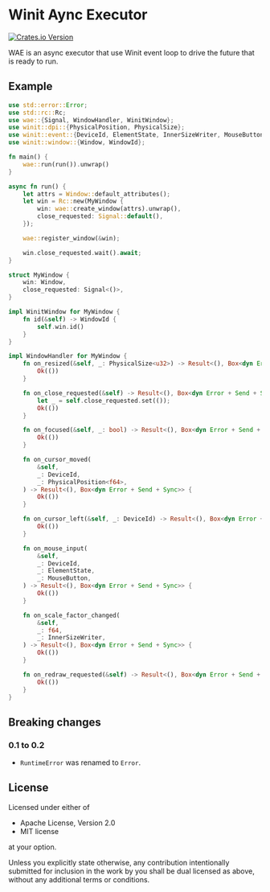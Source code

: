 # Winit Aync Executor
[![Crates.io Version](https://img.shields.io/crates/v/wae)](https://crates.io/crates/wae)

WAE is an async executor that use Winit event loop to drive the future that is ready to run.

## Example

```rust
use std::error::Error;
use std::rc::Rc;
use wae::{Signal, WindowHandler, WinitWindow};
use winit::dpi::{PhysicalPosition, PhysicalSize};
use winit::event::{DeviceId, ElementState, InnerSizeWriter, MouseButton};
use winit::window::{Window, WindowId};

fn main() {
    wae::run(run()).unwrap()
}

async fn run() {
    let attrs = Window::default_attributes();
    let win = Rc::new(MyWindow {
        win: wae::create_window(attrs).unwrap(),
        close_requested: Signal::default(),
    });

    wae::register_window(&win);

    win.close_requested.wait().await;
}

struct MyWindow {
    win: Window,
    close_requested: Signal<()>,
}

impl WinitWindow for MyWindow {
    fn id(&self) -> WindowId {
        self.win.id()
    }
}

impl WindowHandler for MyWindow {
    fn on_resized(&self, _: PhysicalSize<u32>) -> Result<(), Box<dyn Error + Send + Sync>> {
        Ok(())
    }

    fn on_close_requested(&self) -> Result<(), Box<dyn Error + Send + Sync>> {
        let _ = self.close_requested.set(());
        Ok(())
    }

    fn on_focused(&self, _: bool) -> Result<(), Box<dyn Error + Send + Sync>> {
        Ok(())
    }

    fn on_cursor_moved(
        &self,
        _: DeviceId,
        _: PhysicalPosition<f64>,
    ) -> Result<(), Box<dyn Error + Send + Sync>> {
        Ok(())
    }

    fn on_cursor_left(&self, _: DeviceId) -> Result<(), Box<dyn Error + Send + Sync>> {
        Ok(())
    }

    fn on_mouse_input(
        &self,
        _: DeviceId,
        _: ElementState,
        _: MouseButton,
    ) -> Result<(), Box<dyn Error + Send + Sync>> {
        Ok(())
    }

    fn on_scale_factor_changed(
        &self,
        _: f64,
        _: InnerSizeWriter,
    ) -> Result<(), Box<dyn Error + Send + Sync>> {
        Ok(())
    }

    fn on_redraw_requested(&self) -> Result<(), Box<dyn Error + Send + Sync>> {
        Ok(())
    }
}
```

## Breaking changes

### 0.1 to 0.2

- `RuntimeError` was renamed to `Error`.

## License

Licensed under either of

- Apache License, Version 2.0
- MIT license

at your option.

Unless you explicitly state otherwise, any contribution intentionally submitted for inclusion in the work by you shall be dual licensed as above, without any additional terms or conditions.
